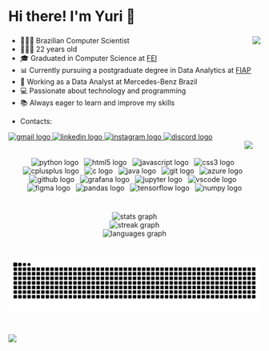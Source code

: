 <h1 align="left">Hi there! I'm Yuri 👋</h1>

###

<img align="right" height="240" src="https://camo.githubusercontent.com/a615ccee1fede08a3322b260a6c9b09fa7c9d76bb410469650b284ebebcaef57/68747470733a2f2f692e70696e696d672e636f6d2f6f726967696e616c732f65382f66342f35332f65386634353334363961336563393765636433353464663436356437333931332e676966"  />

###
<ul>
  <li>👨🏻‍💻 Brazilian Computer Scientist</li>
  <li>🙇🏻‍♂️ 22 years old</li>
  <li>🎓 Graduated in Computer Science at <a href="https://portal.fei.edu.br/">FEI</a></li>
  <li>📊 Currently pursuing a postgraduate degree in Data Analytics at <a href="https://www.fiap.com.br/">FIAP</a></li>
  <li>💼 Working as a Data Analyst at Mercedes-Benz Brazil</li>
  <li>💻 Passionate about technology and programming</li>
  <li>📚 Always eager to learn and improve my skills</li>
</ul>

<ul>
  <li>Contacts:</li>
</ul>

<div align="left">
  <a href="mailto:yuri.t.popic@gmail.com" target="_blank">
    <img src="https://raw.githubusercontent.com/maurodesouza/profile-readme-generator/master/src/assets/icons/social/gmail/default.svg" width="42" height="30" alt="gmail logo"  />
  </a>
  <a href="https://www.linkedin.com/in/yuri-popic-34966314a/" target="_blank">
    <img src="https://raw.githubusercontent.com/maurodesouza/profile-readme-generator/master/src/assets/icons/social/linkedin/default.svg" width="42" height="30" alt="linkedin logo"  />
  </a>
  <a href="https://www.instagram.com/yuripopic/" target="_blank">
    <img src="https://raw.githubusercontent.com/maurodesouza/profile-readme-generator/master/src/assets/icons/social/instagram/default.svg" width="42" height="30" alt="instagram logo"  />
  </a>
  <a href="https://discord.com/users/yuripopic" target="_blank">
    <img src="https://raw.githubusercontent.com/maurodesouza/profile-readme-generator/master/src/assets/icons/social/discord/default.svg" width="42" height="30" alt="discord logo"  />
  </a>
</div>

<img align="right" src="https://user-images.githubusercontent.com/74038190/212284100-561aa473-3905-4a80-b561-0d28506553ee.gif"  />

<br>
<br clear="both">

<div align="center">
  <img src="https://img.shields.io/badge/Python-3776AB?logo=python&logoColor=white&style=for-the-badge" height="24" alt="python logo"  />
  <img width="3" />
  <img src="https://img.shields.io/badge/HTML5-E34F26?logo=html5&logoColor=white&style=for-the-badge" height="24" alt="html5 logo"  />
  <img width="3" />
  <img src="https://img.shields.io/badge/JavaScript-F7DF1E?logo=javascript&logoColor=black&style=for-the-badge" height="24" alt="javascript logo"  />
  <img width="3" />
  <img src="https://img.shields.io/badge/CSS3-1572B6?logo=css3&logoColor=white&style=for-the-badge" height="24" alt="css3 logo"  />
  <img width="3" />
  <img src="https://img.shields.io/badge/C++-00599C?logo=cplusplus&logoColor=white&style=for-the-badge" height="24" alt="cplusplus logo"  />
  <img width="3" />
  <img src="https://img.shields.io/badge/C-A8B9CC?logo=c&logoColor=black&style=for-the-badge" height="24" alt="c logo"  />
  <img width="3" />
  <img src="https://skillicons.dev/icons?i=java" height="24" alt="java logo"  />
  <img width="3" />
  <img src="https://img.shields.io/badge/Git-F05032?logo=git&logoColor=white&style=for-the-badge" height="24" alt="git logo"  />
  <img width="3" />
  <img src="https://img.shields.io/badge/Microsoft Azure-0078D4?logo=microsoftazure&logoColor=white&style=for-the-badge" height="24" alt="azure logo"  />
  <img width="3" />
  <img src="https://img.shields.io/badge/GitHub-181717?logo=github&logoColor=white&style=for-the-badge" height="24" alt="github logo"  />
  <img width="3" />
  <img src="https://img.shields.io/badge/Grafana-F46800?logo=grafana&logoColor=black&style=for-the-badge" height="24" alt="grafana logo"  />
  <img width="3" />
  <img src="https://img.shields.io/badge/Jupyter-F37626?logo=jupyter&logoColor=black&style=for-the-badge" height="24" alt="jupyter logo"  />
  <img width="3" />
  <img src="https://img.shields.io/badge/Visual Studio Code-007ACC?logo=visualstudiocode&logoColor=white&style=for-the-badge" height="24" alt="vscode logo"  />
  <img width="3" />
  <img src="https://img.shields.io/badge/Figma-F24E1E?logo=figma&logoColor=white&style=for-the-badge" height="24" alt="figma logo"  />
  <img width="3" />
  <img src="https://img.shields.io/badge/pandas-150458?logo=pandas&logoColor=white&style=for-the-badge" height="24" alt="pandas logo"  />
  <img width="3" />
  <img src="https://img.shields.io/badge/TensorFlow-FF6F00?logo=tensorflow&logoColor=black&style=for-the-badge" height="24" alt="tensorflow logo"  />
  <img width="3" />
  <img src="https://img.shields.io/badge/NumPy-013243?logo=numpy&logoColor=white&style=for-the-badge" height="24" alt="numpy logo"  />
</div>

###

<br clear="both">

<div align="center">
  <img src="https://github-readme-stats.vercel.app/api?username=yuripopic&hide_title=false&hide_rank=false&show_icons=true&include_all_commits=true&count_private=true&disable_animations=false&theme=dracula&locale=en&hide_border=false" height="159" alt="stats graph" /> <br>
  <img src="https://streak-stats.demolab.com?user=yuripopic&locale=en&mode=daily&theme=dracula&hide_border=false&border_radius=5" height="150" alt="streak graph" /> <br>
  <img src="https://github-readme-stats.vercel.app/api/top-langs?username=yuripopic&locale=en&hide_title=false&layout=compact&card_width=320&langs_count=8&theme=dracula&hide_border=false" height="196" alt="languages graph"  />
</div>

###

<br clear="both">

<img src="https://raw.githubusercontent.com/yuripopic/yuripopic/output/snake.svg" alt="Snake animation" />

###

###

<br clear="both">

<img align="left" src="https://visitor-badge.laobi.icu/badge?page_id=yuripopic.yuripopic&left_text=Profile%20views"  />

###
